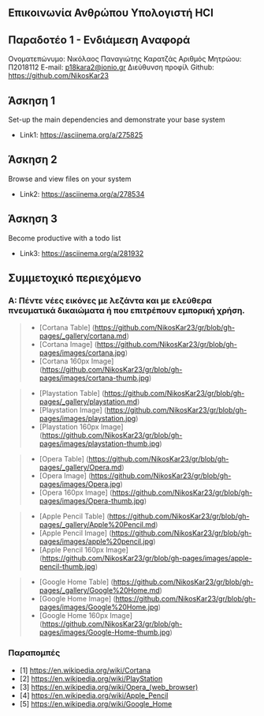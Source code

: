 ## Επικοινωνία Ανθρώπου Υπολογιστή HCI
## Παραδοτέο 1 - Ενδιάμεση Aναφορά

Ονοματεπώνυμο: Νικόλαος Παναγιώτης Καρατζάς
Αριθμός Μητρώου: Π2018112
E-mail: p18kara2@ionio.gr
Διεύθυνση προφίλ Github: https://github.com/NikosKar23

## Άσκηση 1

Set-up the main dependencies and demonstrate your base system

- Link1: https://asciinema.org/a/275825

## Άσκηση 2

Browse and view files on your system

- Link2: https://asciinema.org/a/278534

## Άσκηση 3

Become productive with a todo list

- Link3: https://asciinema.org/a/281932

## **Συμμετοχικό περιεχόμενο**

### Α: Πέντε νέες εικόνες με λεζάντα και με ελεύθερα πνευματικά δικαιώματα ή που επιτρέπουν εμπορική χρήση.

> - [Cortana Table] (https://github.com/NikosKar23/gr/blob/gh-pages/_gallery/cortana.md)
> - [Cortana Image] (https://github.com/NikosKar23/gr/blob/gh-pages/images/cortana.jpg)
> - [Cortana 160px Image] (https://github.com/NikosKar23/gr/blob/gh-pages/images/cortana-thumb.jpg)


> - [Playstation Table] (https://github.com/NikosKar23/gr/blob/gh-pages/_gallery/playstation.md)
> - [Playstation Image] (https://github.com/NikosKar23/gr/blob/gh-pages/images/playstation.jpg)
> - [Playstation 160px Image] (https://github.com/NikosKar23/gr/blob/gh-pages/images/playstation-thumb.jpg)


> - [Opera Table] (https://github.com/NikosKar23/gr/blob/gh-pages/_gallery/Opera.md)
> - [Opera Image] (https://github.com/NikosKar23/gr/blob/gh-pages/images/Opera.jpg)
> - [Opera 160px Image] (https://github.com/NikosKar23/gr/blob/gh-pages/images/Opera-thumb.jpg)


> - [Apple Pencil Table] (https://github.com/NikosKar23/gr/blob/gh-pages/_gallery/Apple%20Pencil.md)
> - [Apple Pencil Image] (https://github.com/NikosKar23/gr/blob/gh-pages/images/apple%20pencil.jpg)
> - [Apple Pencil 160px Image] (https://github.com/NikosKar23/gr/blob/gh-pages/images/apple-pencil-thumb.jpg)


> - [Google Home Table] (https://github.com/NikosKar23/gr/blob/gh-pages/_gallery/Google%20Home.md)
> - [Google Home Image] (https://github.com/NikosKar23/gr/blob/gh-pages/images/Google%20Home.jpg)
> - [Google Home 160px Image] (https://github.com/NikosKar23/gr/blob/gh-pages/images/Google-Home-thumb.jpg)


### **Παραπομπές**

- [1]  https://en.wikipedia.org/wiki/Cortana
- [2]  https://en.wikipedia.org/wiki/PlayStation
- [3]  https://en.wikipedia.org/wiki/Opera_(web_browser)
- [4]  https://en.wikipedia.org/wiki/Apple_Pencil
- [5]  https://en.wikipedia.org/wiki/Google_Home



